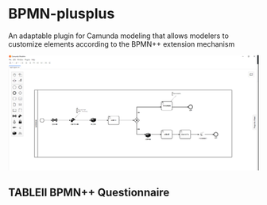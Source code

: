 # BPMN-plusplus
 An adaptable plugin for Camunda modeling that allows modelers to customize elements according to the BPMN++ extension mechanism

![image](https://github.com/HangyuCheng/BPMN-plusplus-plugin/blob/main/resources/result/present.png)

## TABLEⅡ BPMN++ Questionnaire


